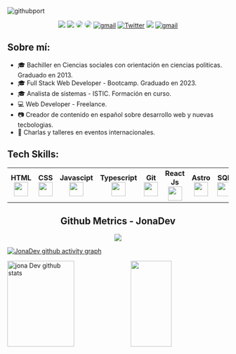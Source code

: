 ![githubport](https://github.com/jonadev-ok/jonadev-ok/assets/59519580/3d170905-58ce-439b-bdb3-3092fbcff29e) 


<div align="center">
<a href="https://www.instagram.com/jona.dev_ok/" target="_blank"><img src="https://img.shields.io/badge/-Instagram-000?style=for-the-badge&logo=instagram&logoColor=white"></a> 
<a href="https://www.tiktok.com/@jonadev1990" target="_blank"><img src="https://img.shields.io/badge/TikTok-000?style=for-the-badge&logo=tiktok&logoColor=white" ></a>
<a href="https://www.youtube.com/@jonadeveloper" target="_blank"><img src="https://img.shields.io/badge/-youtube-000?style=for-the-badge&logo=youtube&logoColor=white" style="border-radius: 30px"></a>
<a href="patreon.com/JonaDev256" target="_blank"><img src="https://img.shields.io/badge/-patreon-000?style=for-the-badge&logo=patreon&logoColor=white" style="border-radius: 30px"></a>
<a href="https://www.twitch.tv/jonadev_ok" target="_blank"><img src="https://img.shields.io/badge/-twitch-000?logo=twitch&style=for-the-badge&logoColor=white" alt="gmail" /></a>
<a href="https://x.com/jonadev_ok" target="_blank"><img alt="Twitter" src="https://img.shields.io/badge/twitter-000?&style=for-the-badge&logo=twitter&logoColor=white" /></a>  
<a href="https://www.linkedin.com/@jonadev1990" target="_blank"><img src="https://img.shields.io/badge/linkedin-000?style=for-the-badge&logo=linkedin&logoColor=white" ></a>
<a href="mailto:jvillalva.sistemas@gmail.com" target="_blank"><img src="https://img.shields.io/badge/-gmail-000?logo=gmail&style=for-the-badge&logoColor=white" alt="gmail" /></a>
</div>

## Sobre mí:

- 🎓 Bachiller en Ciencias sociales con orientación en ciencias politicas. Graduado en 2013.
- 🎓 Full Stack Web Developer - Bootcamp. Graduado en 2023.
- 🎓 Analista de sistemas - ISTIC. Formación en curso.
- 💻 Web Developer - Freelance.
- 📷 Creador de contenido en español sobre desarrollo web y nuevas tecbologias.
- 🎤 Charlas y talleres en eventos internacionales.

## Tech Skills:
<table width="1200px"> 
        <tr align="top">
            <td width="100px" align="center">
            <span><strong>HTML</strong></span><br>
            <img height="32" src="https://cdn.jsdelivr.net/gh/devicons/devicon/icons/html5/html5-original.svg">
            </td>
            <td width="100px" align="center">
            <span><strong>CSS</strong></span><br>
            <img height="32px" src="https://cdn.jsdelivr.net/gh/devicons/devicon/icons/css3/css3-original.svg">
            </td>
           <td width="100px" align="center">
            <span><strong>Javascipt</strong></span><br>
            <img height="32px" src="https://cdn.jsdelivr.net/gh/devicons/devicon/icons/javascript/javascript-original.svg">
            </td> 
            <td width="100px" align="center">
            <span><strong>Typescript</strong></span><br>
            <img height="32px" src="https://cdn.jsdelivr.net/gh/devicons/devicon/icons/typescript/typescript-original.svg">
            </td>
            <td width="100px" align="center">
            <span><strong>Git</strong></span><br>
            <img height="32px" src="https://cdn.jsdelivr.net/gh/devicons/devicon/icons/git/git-plain.svg">
            </td>
            <td width="100px" align="center">
            <span><strong>React Js</strong></span><br>
            <img height="32px" src="https://cdn.jsdelivr.net/gh/devicons/devicon/icons/react/react-original.svg">
            </td>
            <td width="100px" align="center">
            <span><strong>Astro</strong></span><br>
            <img height="32px" src="https://cdn.jsdelivr.net/gh/devicons/devicon/icons/astro/astro-original.svg">
            </td>
            <td width="100px" align="center">
            <span><strong>SQL</strong></span><br>
            <img height="32px" src="https://cdn.jsdelivr.net/gh/devicons/devicon/icons/mysql/mysql-original.svg">
            </td>
            <td width="100px" align="center">
            <span><strong>PostgreSQL</strong></span><br>
            <img height="32px" src="https://cdn.jsdelivr.net/gh/devicons/devicon/icons/postgresql/postgresql-original.svg">
            </td>
        </tr>
</table>

<h2 align="center">Github Metrics - JonaDev </h2><p align="center">

<p align="center">
 <img  src="https://github-readme-streak-stats.herokuapp.com?user=jonadev-ok&theme=tokyonight_duo&hide_border=true"
</p>
  
[![JonaDev github activity graph](https://github-readme-activity-graph.vercel.app/graph?username=jonadev-ok&bg_color=0d1117&color=ffffff&line=00b3ff&point=f9fafa&area=true&hide_border=true)](https://github.com/ashutosh00710/github-readme-activity-graph)

<div>  
  <img width="55%" height="195px" src="https://github-readme-stats.vercel.app/api?username=jonadev-ok&show_icons=true&count_private=true&hide_border=true&title_color=02D9F7FF&icon_color=02D9F7FF&text_color=c9d1d9&bg_color=0d1117" alt="jona Dev github stats" /> 
  
  <img width="43%" height="195px" src="https://github-readme-stats.vercel.app/api/top-langs/?username=jonadev-ok&layout=compact&hide_border=true&title_color=02D9F7FF&text_color=02D9F7FF&bg_color=0d1117" />
</div> 
